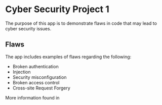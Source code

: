 # Cyber Security Project 1

The purpose of this app is to demonstrate flaws in code that may lead to cyber security issues.

## Flaws

The app includes examples of flaws regarding the following:
 - Broken authentication
 - Injection
 - Security misconfiguration
 - Broken access control
 - Cross-site Request Forgery

More information found in 
